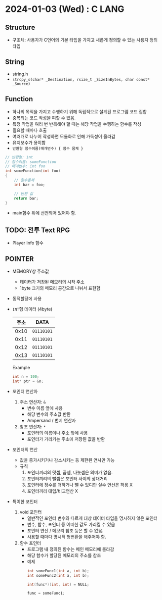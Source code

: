 # 2024-01-03 (Wed) : C LANG

## Structure
- 구조체: 사용자가 C언어의 기본 타입을 가지고 새롭게 정의할 수 있는 사용자 정의 타입

## String
- string.h
- `strcpy_s(char* _Destination, rsize_t _SizeInBytes, char const* _Source)`

## Function
- 하나의 목적을 가지고 수행하기 위해 독립적으로 설계된 프로그램 코드 집합
- 중복되는 코드 작성을 피할 수 있음.
- 특정 작업을 여러 번 반복해야 할 때는 해당 작업을 수행하는 함수를 작성
- 필요할 때마다 호출
- 여러개로 나누어 작성하면 모듈화로 인해 가독성이 올라감
- 유지보수가 용이함
- `반환형 함수이름(매개변수) { 함수 몸체 }`

```c
// 반환형: int
// 함수이름: someFunction
// 매개변수: int foo
int someFunction(int foo)
{
    // 함수몸체
    int bar = foo;

    // 반환 값
    return bar;
}

```
- main함수 위에 선언되어 있어야 함.

## TODO: 전투 Text RPG
- Player Info 함수


## POINTER
- MEMORY상 주소값
    - 데이터가 저장된 메모리의 시작 주소
    - 1byte 크기의 메모리 공간으로 나눠서 표현함
- 동적할당에 사용
- `INT`형 데이터 (4byte)

    |주소|DATA|
    |-|-|
    |0x10|`01110101`|
    |0x11|`01110101`|
    |0x12|`01110101`|
    |0x13|`01110101`|

    Example
    ```c
    int n = 100;
    int* ptr = &n;
    ```

- 포인터 연산자
    1) 주소 연산자: `&`
        - 변수 이름 앞에 사용
        - 해당 변수의 주소값 반환
        - Ampersand / 번지 연산자
    2) 참조 연산자: `*`
        - 포인터의 이름이나 주소 앞에 사용
        - 포인터가 가리키는 주소에 저장된 값을 반환

- 포인터의 연산
    - 값을 증가시키거나 감소시키는 등 제한된 연사만 가능
    - 규칙
        1) 포인터끼리의 덧셈, 곱셈, 나눗셈은 의미가 없음.
        2) 포인터끼리의 뺄셈은 포인터 사이의 상대거리
        3) 포인터에 정수를 더하거나 뺄 수 있디만 실수 연산은 허용 X
        4) 포인터끼리 대입/비교연산 X

- 특이한 포인터
    1) void 포인터
        - 일반적인 포인터 변수와 다르게 대상 데이터 타입을 명시하지 않은 포인터
        - 변수, 함수, 포인터 등 어떠한 값도 가리킬 수 있음
        - 포인터 연산 / 메모리 참조 등은 할 수 없음.
        - 사용할 때마다 명시적 형변환을 해주어야 함.
    2) 함수 포인터
        - 프로그램 내 정의된 함수는 메인 메모리에 올라감
        - 해당 함수가 할당된 메모리의 주소를 참조
        - 예제
            ```c
            int someFunc1(int a, int b);
            int someFunc2(int a, int b);
            
            int(func*)(int, int) = NULL;
            
            func = someFunc1;
            ```